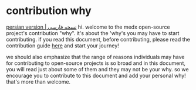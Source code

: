# contribution why

[persian version | نسخه فارسی](https://docs.google.com/document/d/162J7WSJYWBKjr-eFsJ9tVCDSRQEnMXDkAL17bjYDyeA/edit?usp=sharing)
hi. welcome to the medx open-source project's contribution "why". it's about the 'why's you may have to start contributing. if you read this document, before contributing, please read the contribution guide [here](https://github.com/Sinusealpha/MedX/blob/main/CONTRIBUTION-GUIDE.md) and start your journey!

we should also emphasize that the range of reasons individuals may have for contributing to open-source projects is so broad and in this document, you will read just about some of them and they may not be your why. so we encourage you to contribute to this document and add your personal why! that's more than welcome.
